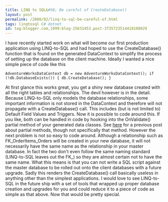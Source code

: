 ```yaml
---
title: LINQ to SQL&#58; Be careful of CreateDatabase()
layout: post
permalink: /2008/02/linq-to-sql-be-careful-of.html
tags: linqtosql C# dotnet
id: tag:blogger.com,1999:blog-25631453.post-3735723514418108029
---
```


I have recently started work on what will become our first production application using LINQ-to-SQL and had hoped to use the CreateDatabase() function that is found on the generated DataContext to simplify the process of setting up the database on the client machine.
Ideally I wanted a nice simple piece of code like this

`AdventureWorksDataContext db = new AdventureWorksDataContext();
if (!db.DatabaseExists())
{
    db.CreateDatabase();
}`


At first glance this works great, you get a shiny new database created with all the right tables and relationships. The devil however is in the detail.
Because LINQ-to-SQL only models the database relationships, some important information is not stored in the DataContext and therefore will not propagate with a CreateDatabase() call. This includes (but is not limited to) Default Field Values and Triggers.
  Now it is possible to code around this. If you like, both can be handled in code by hooking into the OnValidate() partial method of your generated data classes. See [here](http://csainty.blogspot.com/2008/01/linq-to-sql-extending-data-classes.html) for a previous post about partial methods, though not specifically that method.
However the next problem is not so easy to code around. Although a relationship such as FK_OrderItems_Orders will be created in your new database, it will not necessarily have the same name as the relationship in your master database. In fact the two don't even follow the same naming standard (LINQ-to-SQL leaves out the FK_) so they are almost certain not to have the same name.
  What this means is that you can not write a SQL script against the master database to be rolled out onto the client databases with a future upgrade.
Sadly this renders the CreateDatabase() call basically useless in anything other than the simplest applications.
I would love to see LINQ-to-SQL in the future ship with a set of tools that wrapped up proper database creation and upgrades for you and could reduce it to a piece of code as simple as that above. Now that would be pretty special.